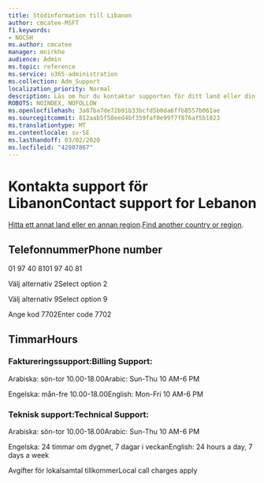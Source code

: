 ```yaml
---
title: Stödinformation till Libanon
author: cmcatee-MSFT
f1.keywords:
- NOCSH
ms.author: cmcatee
manager: mnirkhe
audience: Admin
ms.topic: reference
ms.service: o365-administration
ms.collection: Adm_Support
localization_priority: Normal
description: Läs om hur du kontaktar supporten för ditt land eller din region.
ROBOTS: NOINDEX, NOFOLLOW
ms.openlocfilehash: 3a87ba7de72b91b33bcfd5b0da6ffb8557b061ae
ms.sourcegitcommit: 812aab5f58eed4bf359faf0e99f7f876af5b1023
ms.translationtype: MT
ms.contentlocale: sv-SE
ms.lasthandoff: 03/02/2020
ms.locfileid: "42807867"
---
```

# <a name="contact-support-for-lebanon"></a><span data-ttu-id="630dd-103">Kontakta support för Libanon</span><span class="sxs-lookup"><span data-stu-id="630dd-103">Contact support for Lebanon</span></span>

<span data-ttu-id="630dd-104">[Hitta ett annat land eller en annan region](../contact-support-for-business-products.md).</span><span class="sxs-lookup"><span data-stu-id="630dd-104">[Find another country or region](../contact-support-for-business-products.md).</span></span>

## <a name="phone-number"></a><span data-ttu-id="630dd-105">Telefonnummer</span><span class="sxs-lookup"><span data-stu-id="630dd-105">Phone number</span></span>
<span data-ttu-id="630dd-106">01 97 40 81</span><span class="sxs-lookup"><span data-stu-id="630dd-106">01 97 40 81</span></span>

<span data-ttu-id="630dd-107">Välj alternativ 2</span><span class="sxs-lookup"><span data-stu-id="630dd-107">Select option 2</span></span>

<span data-ttu-id="630dd-108">Välj alternativ 9</span><span class="sxs-lookup"><span data-stu-id="630dd-108">Select option 9</span></span>

<span data-ttu-id="630dd-109">Ange kod 7702</span><span class="sxs-lookup"><span data-stu-id="630dd-109">Enter code 7702</span></span>

## <a name="hours"></a><span data-ttu-id="630dd-110">Timmar</span><span class="sxs-lookup"><span data-stu-id="630dd-110">Hours</span></span>
### <a name="billing-support"></a><span data-ttu-id="630dd-111">Faktureringssupport:</span><span class="sxs-lookup"><span data-stu-id="630dd-111">Billing Support:</span></span>

<span data-ttu-id="630dd-112">Arabiska: sön-tor 10.00-18.00</span><span class="sxs-lookup"><span data-stu-id="630dd-112">Arabic: Sun-Thu 10 AM-6 PM</span></span>

<span data-ttu-id="630dd-113">Engelska: mån-fre 10.00-18.00</span><span class="sxs-lookup"><span data-stu-id="630dd-113">English: Mon-Fri 10 AM-6 PM</span></span>

### <a name="technical-support"></a><span data-ttu-id="630dd-114">Teknisk support:</span><span class="sxs-lookup"><span data-stu-id="630dd-114">Technical Support:</span></span>

<span data-ttu-id="630dd-115">Arabiska: sön-tor 10.00-18.00</span><span class="sxs-lookup"><span data-stu-id="630dd-115">Arabic: Sun-Thu 10 AM-6 PM</span></span>

<span data-ttu-id="630dd-116">Engelska: 24 timmar om dygnet, 7 dagar i veckan</span><span class="sxs-lookup"><span data-stu-id="630dd-116">English: 24 hours a day, 7 days a week</span></span>

<span data-ttu-id="630dd-117">Avgifter för lokalsamtal tillkommer</span><span class="sxs-lookup"><span data-stu-id="630dd-117">Local call charges apply</span></span>
